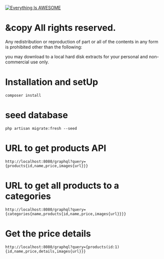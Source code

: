 


[![Everything Is AWESOME](https://yt-embed.herokuapp.com/embed?v=StTqXEQ2l-Y)](https://www.youtube.com/watch?v=StTqXEQ2l-Y "Everything Is AWESOME")



# &copy All rights reserved.

Any redistribution or reproduction of part or all of the contents in any form is prohibited other than the following:

you may download to a local hard disk extracts for your personal and non-commercial use only.

# Installation and setUp

```
composer install
```


# seed database

```
php artisan migrate:fresh --seed
```


# URL to get products API

```
http://localhost:8080/graphql?query={products{id,name,price,images{url}}}

```
# URL to get all products to a categories

```
http://localhost:8080/graphql?query={categories{name,products{id,name,price,images{url}}}}

```

# Get the price details

```
http://localhost:8080/graphql?query={products(id:1){id,name,price,details,images{url}}}

```
